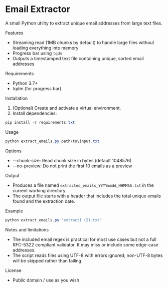 # Email Extractor

A small Python utility to extract unique email addresses from large text files.

Features
- Streaming read (1MB chunks by default) to handle large files without loading everything into memory
- Progress bar using `tqdm`
- Outputs a timestamped text file containing unique, sorted email addresses

Requirements
- Python 3.7+
- tqdm (for progress bar)

Installation
1. (Optional) Create and activate a virtual environment.
2. Install dependencies:

```powershell
pip install -r requirements.txt
```

Usage

```powershell
python extract_emails.py path\to\input.txt
```

Options
- --chunk-size: Read chunk size in bytes (default 1048576)
- --no-preview: Do not print the first 10 emails as a preview

Output
- Produces a file named `extracted_emails_YYYYmmdd_HHMMSS.txt` in the current working directory.
- The output file starts with a header that includes the total unique emails found and the extraction date.

Example

```powershell
python extract_emails.py "extract1 (2).txt"
```

Notes and limitations
- The included email regex is practical for most use cases but not a full RFC-5322 compliant validator. It may miss or include some edge-case addresses.
- The script reads files using UTF-8 with errors ignored; non-UTF-8 bytes will be skipped rather than failing.

License
- Public domain / use as you wish
